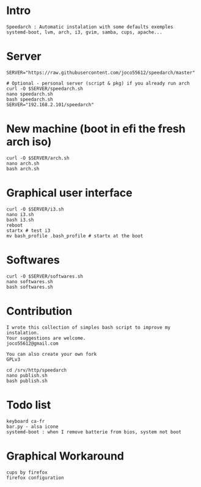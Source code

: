 # Intro
	Speedarch : Automatic instalation with some defaults exemples
	systemd-boot, lvm, arch, i3, gvim, samba, cups, apache...

# Server
	SERVER="https://raw.githubusercontent.com/joco55612/speedarch/master"

	# Optional - personal server (script & pkg) if you already run arch
	curl -O $SERVER/speedarch.sh
	nano speedarch.sh
	bash speedarch.sh
	SERVER="192.168.2.101/speedarch"

# New machine (boot in efi the fresh arch iso)
	curl -O $SERVER/arch.sh
	nano arch.sh
	bash arch.sh

# Graphical user interface
	curl -O $SERVER/i3.sh
	nano i3.sh
	bash i3.sh
	reboot
	startx # test i3
	mv bash_profile .bash_profile # startx at the boot

# Softwares
	curl -O $SERVER/softwares.sh
	nano softwares.sh
	bash softwares.sh

# Contribution
	I wrote this collection of simples bash script to improve my instalation.
	Your suggestions are welcome.
	joco55612@gmail.com

	You can also create your own fork
	GPLv3

	cd /srv/http/speedarch
	nano publish.sh
	bash publish.sh

# Todo list
	keyboard ca-fr
	bar.py - alsa icone
	systemd-boot : when I remove batterie from bios, system not boot

# Graphical Workaround
	cups by firefox
	firefox configuration
